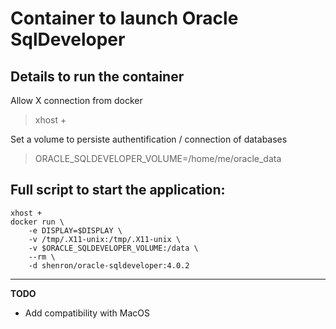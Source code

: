 # Container to launch Oracle SqlDeveloper

## Details to run the container
Allow X connection from docker
> xhost +

Set a volume to persiste authentification / connection of databases
> ORACLE_SQLDEVELOPER_VOLUME=/home/me/oracle_data


## Full script to start the application:

```
xhost +
docker run \
    -e DISPLAY=$DISPLAY \
    -v /tmp/.X11-unix:/tmp/.X11-unix \
    -v $ORACLE_SQLDEVELOPER_VOLUME:/data \
    --rm \
    -d shenron/oracle-sqldeveloper:4.0.2
```

---

**TODO**
- Add compatibility with MacOS
